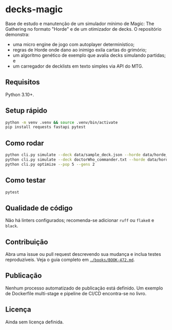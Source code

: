 # decks-magic

Base de estudo e manutenção de um simulador mínimo de Magic: The Gathering no
formato "Horde" e de um otimizador de decks. O repositório demonstra:

* uma micro engine de jogo com autoplayer determinístico;
* regras de Horde onde dano ao inimigo exila cartas do grimório;
* um algoritmo genético de exemplo que avalia decks simulando partidas; e
* um carregador de decklists em texto simples via API do MTG.

## Requisitos

Python 3.10+.

## Setup rápido

```bash
python -m venv .venv && source .venv/bin/activate
pip install requests fastapi pytest
```

## Como rodar

```bash
python cli.py simulate --deck data/sample_deck.json --horde data/horde_basic.json --seeds 5
python cli.py simulate --deck doctorWho_commander.txt --horde data/horde_basic.json --seeds 5 --logfile game.log
python cli.py optimize --pop 5 --gens 2
```

## Como testar

```bash
pytest
```

## Qualidade de código

Não há linters configurados; recomenda-se adicionar `ruff` ou `flake8` e
`black`.

## Contribuição

Abra uma issue ou pull request descrevendo sua mudança e inclua testes
reproduzíveis. Veja o guia completo em [`./books/BOOK-472.md`](./books/BOOK-472.md).

## Publicação

Nenhum processo automatizado de publicação está definido. Um exemplo de
Dockerfile multi-stage e pipeline de CI/CD encontra-se no livro.

## Licença

Ainda sem licença definida.
